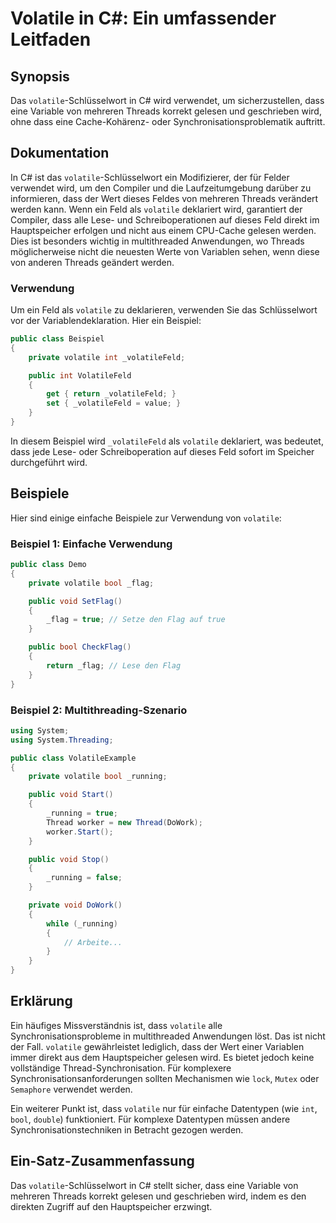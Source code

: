 <!--
Meta Description: # Volatile in C#: Ein umfassender Leitfaden ## Synopsis Das `volatile`-Schlüsselwort in C# wird verwendet, um sicherzustellen, dass eine Variable von ...
Meta Keywords: volatile, dass, ein, wird, public
-->

# Volatile in C#: Ein umfassender Leitfaden

## Synopsis
Das `volatile`-Schlüsselwort in C# wird verwendet, um sicherzustellen, dass eine Variable von mehreren Threads korrekt gelesen und geschrieben wird, ohne dass eine Cache-Kohärenz- oder Synchronisationsproblematik auftritt.

## Dokumentation
In C# ist das `volatile`-Schlüsselwort ein Modifizierer, der für Felder verwendet wird, um den Compiler und die Laufzeitumgebung darüber zu informieren, dass der Wert dieses Feldes von mehreren Threads verändert werden kann. Wenn ein Feld als `volatile` deklariert wird, garantiert der Compiler, dass alle Lese- und Schreiboperationen auf dieses Feld direkt im Hauptspeicher erfolgen und nicht aus einem CPU-Cache gelesen werden. Dies ist besonders wichtig in multithreaded Anwendungen, wo Threads möglicherweise nicht die neuesten Werte von Variablen sehen, wenn diese von anderen Threads geändert werden.

### Verwendung
Um ein Feld als `volatile` zu deklarieren, verwenden Sie das Schlüsselwort vor der Variablendeklaration. Hier ein Beispiel:

```csharp
public class Beispiel
{
    private volatile int _volatileFeld;

    public int VolatileFeld
    {
        get { return _volatileFeld; }
        set { _volatileFeld = value; }
    }
}
```

In diesem Beispiel wird `_volatileFeld` als `volatile` deklariert, was bedeutet, dass jede Lese- oder Schreiboperation auf dieses Feld sofort im Speicher durchgeführt wird.

## Beispiele
Hier sind einige einfache Beispiele zur Verwendung von `volatile`:

### Beispiel 1: Einfache Verwendung
```csharp
public class Demo
{
    private volatile bool _flag;

    public void SetFlag()
    {
        _flag = true; // Setze den Flag auf true
    }

    public bool CheckFlag()
    {
        return _flag; // Lese den Flag
    }
}
```

### Beispiel 2: Multithreading-Szenario
```csharp
using System;
using System.Threading;

public class VolatileExample
{
    private volatile bool _running;

    public void Start()
    {
        _running = true;
        Thread worker = new Thread(DoWork);
        worker.Start();
    }

    public void Stop()
    {
        _running = false;
    }

    private void DoWork()
    {
        while (_running)
        {
            // Arbeite...
        }
    }
}
```

## Erklärung
Ein häufiges Missverständnis ist, dass `volatile` alle Synchronisationsprobleme in multithreaded Anwendungen löst. Das ist nicht der Fall. `volatile` gewährleistet lediglich, dass der Wert einer Variablen immer direkt aus dem Hauptspeicher gelesen wird. Es bietet jedoch keine vollständige Thread-Synchronisation. Für komplexere Synchronisationsanforderungen sollten Mechanismen wie `lock`, `Mutex` oder `Semaphore` verwendet werden.

Ein weiterer Punkt ist, dass `volatile` nur für einfache Datentypen (wie `int`, `bool`, `double`) funktioniert. Für komplexe Datentypen müssen andere Synchronisationstechniken in Betracht gezogen werden.

## Ein-Satz-Zusammenfassung
Das `volatile`-Schlüsselwort in C# stellt sicher, dass eine Variable von mehreren Threads korrekt gelesen und geschrieben wird, indem es den direkten Zugriff auf den Hauptspeicher erzwingt.